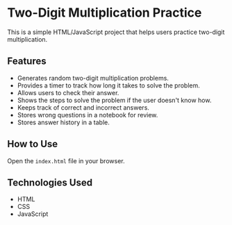 # Two-Digit Multiplication Practice

This is a simple HTML/JavaScript project that helps users practice two-digit multiplication.

## Features

*   Generates random two-digit multiplication problems.
*   Provides a timer to track how long it takes to solve the problem.
*   Allows users to check their answer.
*   Shows the steps to solve the problem if the user doesn't know how.
*   Keeps track of correct and incorrect answers.
*   Stores wrong questions in a notebook for review.
*   Stores answer history in a table.

## How to Use

Open the `index.html` file in your browser.

## Technologies Used

*   HTML
*   CSS
*   JavaScript
